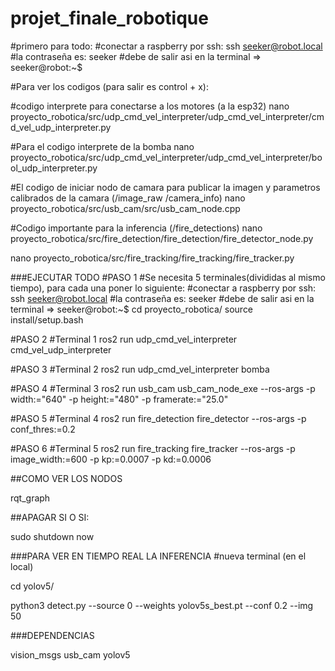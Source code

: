 # projet_finale_robotique


#primero para todo:
#conectar a raspberry por ssh:
ssh seeker@robot.local
#la contraseña es: seeker
#debe de salir asi en la terminal => seeker@robot:~$


#Para ver los codigos (para salir es control + x):

#codigo interprete para conectarse a los motores (a la esp32)
nano proyecto_robotica/src/udp_cmd_vel_interpreter/udp_cmd_vel_interpreter/cmd_vel_udp_interpreter.py

#Para el codigo interprete de la bomba
nano proyecto_robotica/src/udp_cmd_vel_interpreter/udp_cmd_vel_interpreter/bool_udp_interpreter.py

#El codigo de iniciar nodo de camara para publicar la imagen y parametros calibrados de la camara (/image_raw  /camera_info)
nano proyecto_robotica/src/usb_cam/src/usb_cam_node.cpp


#Codigo importante para la inferencia (/fire_detections)
nano proyecto_robotica/src/fire_detection/fire_detection/fire_detector_node.py



nano proyecto_robotica/src/fire_tracking/fire_tracking/fire_tracker.py





###EJECUTAR TODO
#PASO 1
#Se necesita 5 terminales(divididas al mismo tiempo), para cada una poner lo siguiente:
#conectar a raspberry por ssh:
ssh seeker@robot.local
#la contraseña es: seeker
#debe de salir asi en la terminal => seeker@robot:~$
cd proyecto_robotica/
source install/setup.bash


#PASO 2
#Terminal 1
ros2 run udp_cmd_vel_interpreter cmd_vel_udp_interpreter

#PASO 3
#Terminal 2
ros2 run udp_cmd_vel_interpreter bomba 

#PASO 4
#Terminal 3
ros2 run usb_cam usb_cam_node_exe --ros-args   -p width:="640"   -p height:="480"   -p framerate:="25.0"

#PASO 5
#Terminal 4
ros2 run fire_detection fire_detector --ros-args -p conf_thres:=0.2

#PASO 6
#Terminal 5
ros2 run fire_tracking fire_tracker --ros-args -p image_width:=600 -p kp:=0.0007 -p kd:=0.0006






##COMO VER LOS NODOS

rqt_graph


##APAGAR SI O SI:

sudo shutdown now





###PARA VER EN TIEMPO REAL LA INFERENCIA
#nueva terminal (en el local)

cd yolov5/

python3 detect.py --source 0 --weights yolov5s_best.pt --conf 0.2 --img 50








###DEPENDENCIAS

vision_msgs
usb_cam
yolov5



